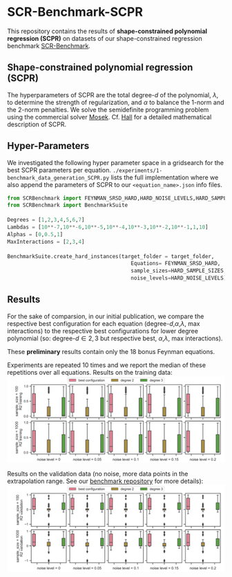 # SCR-Benchmark-SCPR
This repository contains the results of **shape-constrained polynomial regression (SCPR)** on datasets of our shape-constrained regression benchmark [SCR-Benchmark](https://github.com/florianBachinger/SCR-Benchmarks-NIPS).


## Shape-constrained polynomial regression (SCPR)
The hyperparameters of SCPR are the total degree-$d$
of the polynomial, $\lambda$, to determine the strength of regularization, and $\alpha$ to
balance the 1-norm and the 2-norm penalties. We solve the semidefinite programming problem using the commercial solver [Mosek](https://www.mosek.com). Cf. [Hall](http://arks.princeton.edu/ark:/88435/dsp014m90dz20p) for a detailed
mathematical description of SCPR.

## Hyper-Parameters
We investigated the following hyper parameter space in a gridsearch for the best SCPR parameters per equation. `./experiments/1-benchmark_data_generation_SCPR.py` lists the full implementation where we also append the parameters of SCPR to our `<equation_name>.json` info files.

```python
from SCRBenchmark import FEYNMAN_SRSD_HARD,HARD_NOISE_LEVELS,HARD_SAMPLE_SIZES
from SCRBenchmark import BenchmarkSuite

Degrees = [1,2,3,4,5,6,7]
Lambdas = [10**-7,10**-6,10**-5,10**-4,10**-3,10**-2,10**-1,1,10]
Alphas = [0,0.5,1]
MaxInteractions = [2,3,4]

BenchmarkSuite.create_hard_instances(target_folder = target_folder,
                                        Equations= FEYNMAN_SRSD_HARD,
                                        sample_sizes=HARD_SAMPLE_SIZES,
                                        noise_levels=HARD_NOISE_LEVELS)
```

## Results
For the sake of comparsion, in our initial publication, we compare the respective best configuration for each equation (degree-$d$,$\alpha$,$\lambda$, max interactions) to the respective best configurations for lower degree polynomial (so: degree-$d \in {2,3}$ but respective best, $\alpha$,$\lambda$, max interactions).

These **preliminary** results contain only the 18 bonus Feynman equations.

Experiments are repeated 10 times and we report the median of these repetitions over all equations.
Results on the training data:
![results](./experiments/summary_R2_Training.png)

Results on the validation data (no noise, more data points in the extrapolation range. See our [benchmark repository](https://github.com/florianBachinger/SCR-Benchmarks-NIPS) for more details):
![results](./experiments/summary_R2_Test.png)